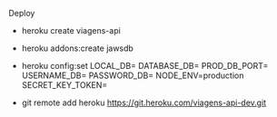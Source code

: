 Deploy

- heroku create viagens-api
- heroku addons:create jawsdb

- heroku config:set LOCAL_DB= DATABASE_DB= PROD_DB_PORT= USERNAME_DB= PASSWORD_DB= NODE_ENV=production SECRET_KEY_TOKEN=

- git remote add heroku https://git.heroku.com/viagens-api-dev.git